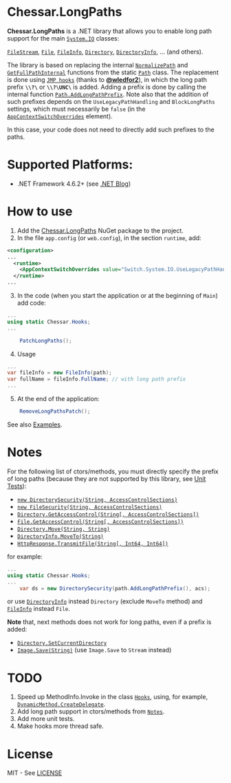 # Chessar.LongPaths

**Chessar.LongPaths** is a .NET library that allows you to enable long path support for the main
[`System.IO`](https://docs.microsoft.com/en-us/dotnet/api/system.io)
classes:

[`FileStream`](https://docs.microsoft.com/en-us/dotnet/api/system.io.filestream),
[`File`](https://docs.microsoft.com/en-us/dotnet/api/system.io.file),
[`FileInfo`](https://docs.microsoft.com/en-us/dotnet/api/system.io.fileinfo),
[`Directory`](https://docs.microsoft.com/en-us/dotnet/api/system.io.directory),
[`DirectoryInfo`](https://docs.microsoft.com/en-us/dotnet/api/system.io.directoryinfo), ...
(and others).

The library is based on replacing the internal
[`NormalizePath`](https://referencesource.microsoft.com/#mscorlib/system/io/path.cs,390)
and
[`GetFullPathInternal`](https://referencesource.microsoft.com/#mscorlib/system/io/path.cs,361)
functions from the static
[`Path`](https://docs.microsoft.com/en-us/dotnet/api/system.io.path)
class. The replacement is done using
[`JMP hooks`](https://github.com/wledfor2/PlayHooky)
(thanks to [**@wledfor2**](https://github.com/wledfor2)),
in which the long path prefix **`\\?\`** or **`\\?\UNC\`** is added.
Adding a prefix is done by calling the internal function
[`Path.AddLongPathPrefix`](https://referencesource.microsoft.com/#mscorlib/system/io/path.cs,944).
Note also that the addition of such prefixes depends on the `UseLegacyPathHandling` and
`BlockLongPaths` settings, which must necessarily be `false` (in the
[`AppContextSwitchOverrides`](https://docs.microsoft.com/en-us/dotnet/framework/configure-apps/file-schema/runtime/appcontextswitchoverrides-element) element).

In this case, your code does not need to directly add such prefixes to the paths.

# Supported Platforms:
* .NET Framework 4.6.2+ (see [.NET Blog](https://blogs.msdn.microsoft.com/dotnet/2016/08/02/announcing-net-framework-4-6-2/#bcl))

# How to use
1. Add the [Chessar.LongPaths](https://www.nuget.org/packages/Chessar.LongPaths/) NuGet package to the project.
2. In the file `app.config` (or `web.config`), in the section `runtime`, add:
```xml
<configuration>
...
  <runtime>
    <AppContextSwitchOverrides value="Switch.System.IO.UseLegacyPathHandling=false;Switch.System.IO.BlockLongPaths=false" />
  </runtime>
...
```
3. In the code (when you start the application or at the beginning of `Main`) add code:
```csharp
...
using static Chessar.Hooks;
...

    PatchLongPaths();

```
4. Usage
```csharp
...
var fileInfo = new FileInfo(path);
var fullName = fileInfo.FullName; // with long path prefix
...
```
5. At the end of the application:
```csharp
    RemoveLongPathsPatch();
```
See also [Examples](https://github.com/chessar/LongPaths/tree/master/Examples).

# Notes
For the following list of ctors/methods, you must directly specify the prefix of long paths
(because they are not supported by this library, see [Unit Tests](https://github.com/chessar/LongPaths/tree/master/UnitTests)):
* [`new DirectorySecurity(String, AccessControlSections)`](https://docs.microsoft.com/en-us/dotnet/api/system.security.accesscontrol.directorysecurity.-ctor#System_Security_AccessControl_DirectorySecurity__ctor_System_String_System_Security_AccessControl_AccessControlSections_)
* [`new FileSecurity(String, AccessControlSections)`](https://docs.microsoft.com/en-us/dotnet/api/system.security.accesscontrol.filesecurity.-ctor#System_Security_AccessControl_FileSecurity__ctor_System_String_System_Security_AccessControl_AccessControlSections_)
* [`Directory.GetAccessControl(String[, AccessControlSections])`](https://docs.microsoft.com/en-us/dotnet/api/system.io.directory.getaccesscontrol)
* [`File.GetAccessControl(String[, AccessControlSections])`](https://docs.microsoft.com/en-us/dotnet/api/system.io.file.getaccesscontrol)
* [`Directory.Move(String, String)`](https://docs.microsoft.com/en-us/dotnet/api/system.io.directory.move)
* [`DirectoryInfo.MoveTo(String)`](https://docs.microsoft.com/en-us/dotnet/api/system.io.directoryinfo.moveto)
* [`HttpResponse.TransmitFile(String[, Int64, Int64])`](https://docs.microsoft.com/en-us/dotnet/api/system.web.httpresponse.transmitfile)

for example:
```csharp
...
using static Chessar.Hooks;
...
    var ds = new DirectorySecurity(path.AddLongPathPrefix(), acs);
```
or use [`DirectoryInfo`](https://docs.microsoft.com/en-us/dotnet/api/system.io.directoryinfo) instead `Directory` (exclude `MoveTo` method) and
[`FileInfo`](https://docs.microsoft.com/en-us/dotnet/api/system.io.fileinfo) instead `File`.

**Note** that, next methods does not work for long paths, even if a prefix is added:
* [`Directory.SetCurrentDirectory`](https://docs.microsoft.com/en-us/dotnet/api/system.io.directory.setcurrentdirectory)
* [`Image.Save(String)`](https://docs.microsoft.com/en-us/dotnet/api/system.drawing.image.save) (use `Image.Save` to `Stream` instead)

# TODO
1. Speed up MethodInfo.Invoke in the class [`Hooks`](https://github.com/chessar/LongPaths/blob/master/src/Hooks.cs), using, for example, [`DynamicMethod.CreateDelegate`](https://docs.microsoft.com/ru-ru/dotnet/api/system.reflection.emit.dynamicmethod.createdelegate#System_Reflection_Emit_DynamicMethod_CreateDelegate_System_Type_System_Object_).
2. Add long path support in ctors/methods from [`Notes`](https://github.com/chessar/LongPaths#notes).
3. Add more unit tests.
4. Make hooks more thread safe.

# License
MIT - See [LICENSE](https://github.com/chessar/LongPaths/blob/master/LICENSE.md)
